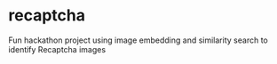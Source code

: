 # recaptcha
Fun hackathon project using image embedding and similarity search to identify Recaptcha images

